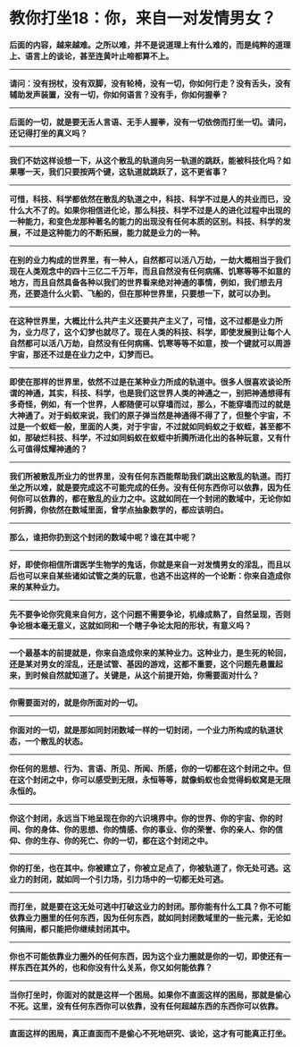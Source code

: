 教你打坐18：你，来自一对发情男女？
====

			

**后面的内容，越来越难。之所以难，并不是说道理上有什么难的，而是纯粹的道理上、语言上的谈论，甚至连黄叶止啼都算不上。**

** **

**请问：没有拐杖，没有双脚，没有轮椅，没有一切，你如何行走？没有舌头，没有辅助发声装置，没有一切，你如何语言？没有手，你如何握拳？**

** **

**后面的一切，就是要无舌人言语、无手人握拳，没有一切依傍而打坐一切。请问，还记得打坐的真义吗？**

** **

**我们不妨这样设想一下，从这个散乱的轨道向另一轨道的跳跃，能被科技化吗？如果哪一天，我们只要按两个键，这轨道就跳跃了，这不更省事？**

** **

**可惜，科技、科学都依然在散乱的轨道之中，科技、科学不过是人的共业而已，没什么大不了的。如果你相信进化论，那么科技、科学不过是人的进化过程中出现的一种能力，和变色龙那种著名的能力的出现没有任何本质的区别。科技、科学的发展，不过是这种能力的不断拓展，能力就是业力的一种。**

** **

**在别的业力构成的世界里，有一种人，自然都可以活八万劫，一劫大概相当于我们现在人类观念中的四十三亿二千万年，而且自然没有任何病痛、饥寒等等不如意的地方，而且自然具备各种以我们的世界看来绝对神通的事情，例如，我们想去月亮，还要造什么火箭、飞船的，但在那种世界里，只要想一下，就可以办到。**

** **

**在这种世界里，大概比什么共产主义还要共产主义了，可惜，这不过都是业力所为，业力尽了，这个幻梦也就尽了。现在人类的科技、科学，即使发展到让每个人自然都可以活八万劫，自然没有任何病痛、饥寒等等不如意，按一个键就可以周游宇宙，那还不过是在业力之中，幻梦而已。**

** **

**即使在那样的世界里，依然不过是在某种业力所成的轨道中。很多人很喜欢谈论所谓的神通，其实，科技、科学，也是我们这世界人类的神通之一，别把神通想得有多奇怪，例如，有一个世界，人都随便可以穿墙而过，那么，不能穿墙而过的就是大神通了。对于蚂蚁来说，我们的原子弹当然是神通得不得了了，但整个宇宙，不过是一个蚁蛭一般，里面的人类，对于宇宙，不过就如同蚂蚁之于蚁蛭，甚至都不如，那破烂科技、科学，不过如同蚂蚁在蚁蛭中折腾所进化出的各种玩意，又有什么可值得炫耀神通的？**

** **

**我们所被散乱所业力的世界里，没有任何东西能帮助我们跳出这散乱的轨道。而打坐之所以难，就是要完成这不可能完成的任务。没有任何东西你可以依靠，因为任何你可以依靠的，都在散乱的业力之中。这就如同在一个封闭的数域中，无论你如何折腾，你依然在数域里面，曾学点抽象数学的，都应该明白。**

** **

**那么，谁把你扔到这个封闭的数域中呢？谁在其中呢？**

** **

**好，即使你相信所谓医学生物学的鬼话，你就是来自一对发情男女的淫乱，而且以后也可以来自某些诸如试管之类的玩意，也逃不出这样的一个论断：你来自造成你来的某种业力。**

** **

**先不要争论你究竟来自何方，这个问题不需要争论，机缘成熟了，自然呈现，否则争论根本毫无意义，这就如同和一个瞎子争论太阳的形状，有意义吗？**

** **

**一个最基本的前提就是，你来自造成你来的某种业力。这种业力，是生死的轮回，还是某对男女的淫乱，还是试管、基因的游戏，这都不重要，这个问题先悬置起来，到时候自然就知道了。关键是，从这个前提开始，你需要面对什么？**

** **

**你需要面对的，就是你所面对的一切。**

** **

**你面对的一切，就是那如同封闭数域一样的一切封闭，一个业力所构成的轨道状态，一个散乱的状态。**

** **

**你任何的思想、行为、言语、所见、所闻、所感，你的一切都在这个封闭之中。但在这个封闭之中，你可以感受到无限，永恒等等，就像蚂蚁也会觉得蚂蚁窝是无限永恒的。**

** **

**你这个封闭，永远当下地呈现在你的六识境界中。你的世界、你的宇宙、你的时间、你的身体、你的思想、你的情感、你的事业、你的荣誉、你的亲人、你的信仰、你的生存、你的死亡、你的一切，都在这个封闭之中。**

** **

**你的打坐，也在其中。你被建立了，你被立足点了，你被轨道了，你无处可逃。这业力的封闭，就如同一个引力场，引力场中的一切都无处可逃。**

** **

**而打坐，就是要在这无处可逃中打破这业力的封闭。那你能有什么工具？你不可能依靠业力圈里的任何东西，因为任何东西，就如同封闭数域里的一些元素，无论如何搞闹，都只能把你继续封闭其中。**

** **

**你也不可能依靠业力圈外的任何东西，因为这个业力圈就是你的一切，即使还有一样东西在其外的，也和你没有什么关系，你又如何能依靠？**

** **

**当你打坐时，你面对的就是这样一个困局。如果你不直面这样的困局，那就是偷心不死。这里，没有任何东西你可以依靠，没有任何超越东西的东西你可以依靠。**

** **

**直面这样的困局，真正直面而不是偷心不死地研究、谈论，这才有可能真正打坐。**
